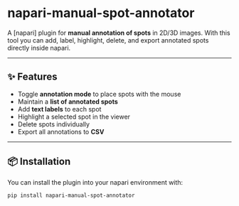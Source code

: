 # napari-manual-spot-annotator

A [napari] plugin for **manual annotation of spots** in 2D/3D images.
With this tool you can add, label, highlight, delete, and export annotated spots directly inside napari.

---

## ✨ Features

- Toggle **annotation mode** to place spots with the mouse
- Maintain a **list of annotated spots**
- Add **text labels** to each spot
- Highlight a selected spot in the viewer
- Delete spots individually
- Export all annotations to **CSV**

---

## 📦 Installation

You can install the plugin into your napari environment with:

```bash
pip install napari-manual-spot-annotator
